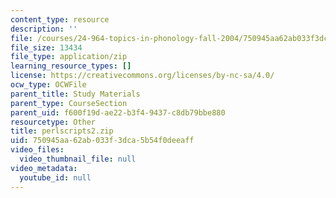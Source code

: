 ```yaml
---
content_type: resource
description: ''
file: /courses/24-964-topics-in-phonology-fall-2004/750945aa62ab033f3dca5b54f0deeaff_perlscripts2.zip
file_size: 13434
file_type: application/zip
learning_resource_types: []
license: https://creativecommons.org/licenses/by-nc-sa/4.0/
ocw_type: OCWFile
parent_title: Study Materials
parent_type: CourseSection
parent_uid: f600f19d-ae22-b3f4-9437-c8db79bbe880
resourcetype: Other
title: perlscripts2.zip
uid: 750945aa-62ab-033f-3dca-5b54f0deeaff
video_files:
  video_thumbnail_file: null
video_metadata:
  youtube_id: null
---
```


